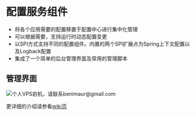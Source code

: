 # 配置服务组件
* 将各个应用需要的配置移置于配置中心进行集中化管理
* 可以根据需要，支持运行时动态配置变更
* 以SPI方式支持不同的配置组件。内置的两个SPI扩展点为Spring上下文配置以及Logback配置
* 集成了一个简单的后台管理界面及常用的管理脚本

## 管理界面
![个人VPS宕机，请联系benimaur@gmail.com](http://199.68.197.202/images/tc/priviledge.png)

更详细的介绍请参看[wiki页](https://github.com/avidya/trinity/wiki)
